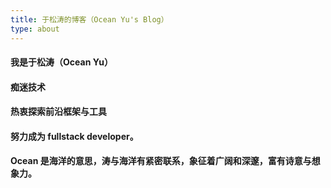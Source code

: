 ```yaml
---
title: 于松涛的博客（Ocean Yu's Blog）
type: about
---
```

#### 我是于松涛（Ocean Yu）

#### 痴迷技术 
#### 热衷探索前沿框架与工具
#### 努力成为 fullstack developer。
#### Ocean 是海洋的意思，涛与海洋有紧密联系，象征着广阔和深邃，富有诗意与想象力。